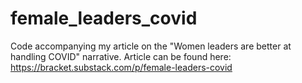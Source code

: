 # female_leaders_covid
Code accompanying my article on the "Women leaders are better at handling COVID" narrative.
Article can be found here: https://bracket.substack.com/p/female-leaders-covid
